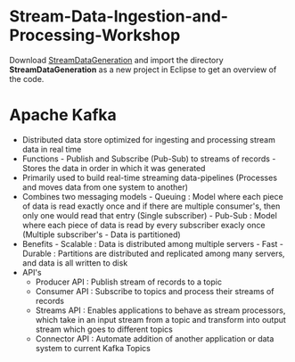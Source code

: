 # Stream-Data-Ingestion-and-Processing-Workshop
 
 Download [StreamDataGeneration](StreamDataGeneration.zip) and import the directory **StreamDataGeneration** as a new project in Eclipse to get an overview of the code.

# Apache Kafka
- Distributed data store optimized for ingesting and processing stream data in real time
- Functions
      - Publish and Subscribe (Pub-Sub) to streams of records
      - Stores the data in order in which it was generated
- Primarily used to build real-time streaming data-pipelines (Processes and moves data from one system to another)
- Combines two messaging models
      - Queuing : Model where each piece of data is read exactly once and if there are multiple consumer's, then only one would read that entry (Single subscriber)
      - Pub-Sub : Model where each piece of data is read by every subscriber exacly once (Multiple subscriber's - Data is partitioned)
- Benefits
      - Scalable : Data is distributed among multiple servers
      - Fast
      - Durable : Partitions are distributed and replicated among many servers, and data is all written to disk
 - API's
      - Producer API : Publish stream of records to a topic
      - Consumer API : Subscribe to topics and process their streams of records
      - Streams API : Enables applications to behave as stream processors, which take in an input stream from a topic and transform into output stream which goes to different topics
      - Connector API : Automate addition of another application or data system to current Kafka Topics
 
